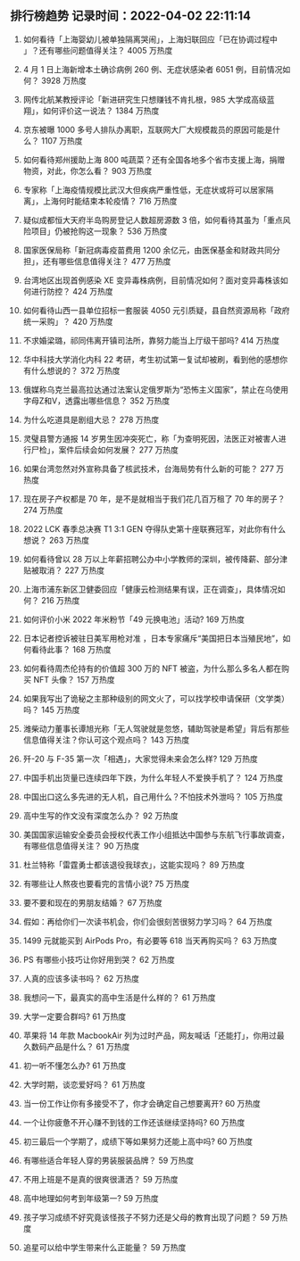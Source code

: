 
## 排行榜趋势 记录时间：2022-04-02 22:11:14
  
  1. 如何看待「上海婴幼儿被单独隔离哭闹」，上海妇联回应「已在协调过程中 」？还有哪些问题值得关注？ 4005 万热度
    
  2. 4 月 1 日上海新增本土确诊病例 260 例、无症状感染者 6051 例，目前情况如何？ 3928 万热度
    
  3. 网传北航某教授评论「新进研究生只想赚钱不肯扎根，985 大学成高级蓝翔」，如何评价这一说法？ 1384 万热度
    
  4. 京东被曝 1000 多号人排队办离职，互联网大厂大规模裁员的原因可能是什么？ 1107 万热度
    
  5. 如何看待郑州援助上海 800 吨蔬菜？还有全国各地多个省市支援上海，捐赠物资，对此，你怎么看？ 903 万热度
    
  6. 专家称「上海疫情规模比武汉大但疾病严重性低，无症状或将可以居家隔离」，上海何时能结束本轮疫情？ 716 万热度
    
  7. 疑似成都恒大天府半岛购房登记人数超房源数 3 倍，如何看待其虽为「重点风险项目」仍被抢购这一现象？ 536 万热度
    
  8. 国家医保局称「新冠病毒疫苗费用 1200 余亿元，由医保基金和财政共同分担」，还有哪些信息值得关注？ 477 万热度
    
  9. 台湾地区出现首例感染 XE 变异毒株病例，目前情况如何？面对变异毒株该如何进行防控？ 424 万热度
    
  10. 如何看待山西一县单位招标一套服装 4050 元引质疑，县自然资源局称「政府统一采购」？ 420 万热度
    
  11. 不求婚梁璐，祁同伟离开镇司法所，靠努力能当上厅级干部吗? 414 万热度
    
  12. 华中科技大学消化内科 22 考研，考生初试第一复试却被刷，看到他的感想你有什么想说的？ 372 万热度
    
  13. 俄媒称乌克兰最高拉达通过法案认定俄罗斯为“恐怖主义国家”，禁止在乌使用字母Z和V，透露出哪些信息？ 352 万热度
    
  14. 为什么吃道具是剧组大忌？ 278 万热度
    
  15. 灵璧县警方通报 14 岁男生因冲突死亡，称「为查明死因，法医正对被害人进行尸检」，案件后续会如何发展？ 277 万热度
    
  16. 如果台湾忽然对外宣称具备了核武技术，台海局势有什么新的可能？ 277 万热度
    
  17. 现在房子产权都是 70 年，是不是就相当于我们花几百万租了 70 年的房子？ 274 万热度
    
  18. 2022 LCK 春季总决赛 T1 3:1 GEN 夺得队史第十座联赛冠军，对此你有什么想说？ 263 万热度
    
  19. 如何看待曾以 28 万以上年薪招聘公办中小学教师的深圳，被传降薪、部分津贴被取消？ 227 万热度
    
  20. 上海市浦东新区卫健委回应「健康云检测结果有误，正在调查」，具体情况如何？ 216 万热度
    
  21. 如何评价小米 2022 年米粉节「49 元换电池」活动? 169 万热度
    
  22. 日本记者控诉被驻日美军用枪对准 ，日本专家痛斥“美国把日本当殖民地”，如何看待此事？ 168 万热度
    
  23. 如何看待周杰伦持有的价值超 300 万的 NFT 被盗，为什么那么多名人都在购买 NFT 头像？ 157 万热度
    
  24. 如果我写出了诡秘之主那种级别的网文火了，可以找学校申请保研（文学类）吗？ 145 万热度
    
  25. 潍柴动力董事长谭旭光称「无人驾驶就是忽悠，辅助驾驶是希望」背后有那些信息值得关注？你认可这个观点吗？ 143 万热度
    
  26. 歼-20 与 F-35 第一次「相遇」，大家觉得未来会怎么样? 129 万热度
    
  27. 中国手机出货量已连续四年下跌，为什么年轻人不爱换手机了？ 124 万热度
    
  28. 中国出口这么多先进的无人机，自己用什么？不怕技术外泄吗？ 105 万热度
    
  29. 高中生写的作文没有深度怎么办？ 92 万热度
    
  30. 美国国家运输安全委员会授权代表工作小组抵达中国参与东航飞行事故调查，有哪些信息值得关注？ 90 万热度
    
  31. 杜兰特称「雷霆勇士都该退役我球衣」，这能实现吗？ 89 万热度
    
  32. 有哪些让人熬夜也要看完的言情小说? 75 万热度
    
  33. 要不要和现在的男朋友结婚？ 67 万热度
    
  34. 假如：再给你们一次读书机会，你们会很刻苦很努力学习吗？ 64 万热度
    
  35. 1499 元就能买到 AirPods Pro，有必要等 618 当天再购买吗？ 63 万热度
    
  36. PS 有哪些小技巧让你好用到哭？ 62 万热度
    
  37. 人真的应该多读书吗？ 62 万热度
    
  38. 我想问一下，最真实的高中生活是什么样的？ 61 万热度
    
  39. 大学一定要合群吗? 61 万热度
    
  40. 苹果将 14 年款 MacbookAir 列为过时产品，网友喊话「还能打」，你用过最久数码产品是什么？ 61 万热度
    
  41. 初一听不懂怎么办? 61 万热度
    
  42. 大学时期，谈恋爱好吗？ 61 万热度
    
  43. 当一份工作让你有多接受不了，你才会确定自己想要离开? 60 万热度
    
  44. 一个让你疲惫不开心赚不到钱的工作还该继续坚持吗? 60 万热度
    
  45. 初三最后一个学期了，成绩下等如果努力还能上高中吗? 60 万热度
    
  46. 有哪些适合年轻人穿的男装服装品牌？ 59 万热度
    
  47. 不用上班是不是真的很爽很潇洒？ 59 万热度
    
  48. 高中地理如何考到年级第一? 59 万热度
    
  49. 孩子学习成绩不好究竟该怪孩子不努力还是父母的教育出现了问题？ 59 万热度
    
  50. 追星可以给中学生带来什么正能量？ 59 万热度
    